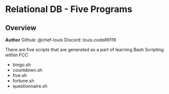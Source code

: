 # Relational DB - Five Programs

## Overview ##

**Author**
Github: @chef-louis
Discord: louis.code#9119

There are five scripts that are generated as a part of learning Bash Scripting within FCC

- bingo.sh
- countdown.sh
- five.sh
- fortune.sh
- questionnaire.sh
